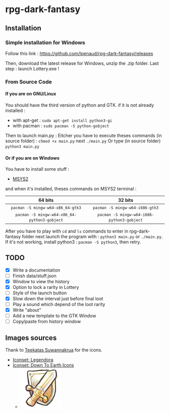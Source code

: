 # rpg-dark-fantasy

## Installation

### Simple installation for Windows
Follow this link : https://github.com/lpenaud/rpg-dark-fantasy/releases

Then, download the latest release for Windows, unzip the .zip folder. 
Last step : launch Lottery.exe !

### From Source Code

#### If you are on GNU/Linux
You should have the third version of python and GTK.
if it is not already installed :
* with apt-get : `sudo apt-get install python3-gi`
* with pacman :  `sudo pacman -S python-gobject`

Then to launch main.py :
Eitcher you have to execute theses commands (in source folder) : `chmod +x main.py` next `./main.py`
Or type (in source folder) `python3 main.py`

#### Or if you are on Windows

You have to install some stuff :
* [MSYS2](http://www.msys2.org/)

and when it's installed, theses commands on MSYS2 terminal :

| 64 bits | 32 bits |
| :------: | :-------: |
|`pacman -S mingw-w64-x86_64-gtk3` | `pacman -S mingw-w64-i686-gtk3` |
| `pacman -S mingw-w64-x86_64-python3-gobject` | `pacman -S mingw-w64-i686-python3-gobject` |

After you have to play with `cd` and `ls` commands to enter in rpg-dark-fantasy folder next launch the program with : `python3 main.py` or `./main.py`.
If it's not working, install python3 : `pacman -S python3`, then retry.

## TODO
- [x] Write a documentation
- [ ] Finish data/stuff.json
- [x] Window to view the history
- [x] Option to lock a rarity in Lottery
- [ ] Style of the launch button
- [x] Slow down the interval just before final loot
- [ ] Play a sound which depend of the loot rarity
- [x] Write "about"
- [ ] Add a new template to the GTK Window
- [ ] Copy/paste from history window

## Images sources
Thank to [Teekatas Suwannakrua](https://raindropmemory.deviantart.com) for the icons.
* [Iconset: Legendora](http://www.iconarchive.com/show/legendora-icons-by-raindropmemory.html)
* [Iconset: Down To Earth Icons](http://www.iconarchive.com/show/down-to-earth-icons-by-raindropmemory.html)
    * [![RPG-icon.png](images/RPG-icon.png)](http://www.iconarchive.com/show/down-to-earth-icons-by-raindropmemory/G12-RPG-icon.html)
